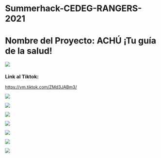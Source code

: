 # Summerhack-CEDEG-RANGERS-2021

# Nombre del Proyecto: ACHÚ ¡Tu guía de la salud!

![](Images/descripcio_proyecto.jpeg)

### Link al Tiktok:
https://vm.tiktok.com/ZMd3JABm3/

![](Images/diagrama_azure.jpeg)

![](Images/SLA_TCO_downtime.jpeg)

![](Images/que_nos_parecio.jpg)

![](Images/achu_1.jfif)

![](Images/achu_2.jfif)

![](Images/achu_3.jfif)

![](Images/achu_code.jfif)
